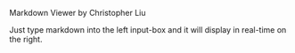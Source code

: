 Markdown Viewer by Christopher Liu

Just type markdown into the left input-box and it will display in real-time on the right.

